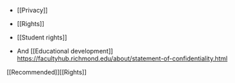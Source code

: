   - [[Privacy]]
  - [[Rights]]
  - [[Student rights]]

  - And [[Educational development]]
    https://facultyhub.richmond.edu/about/statement-of-confidentiality.html

[[Recommended]][[Rights]]